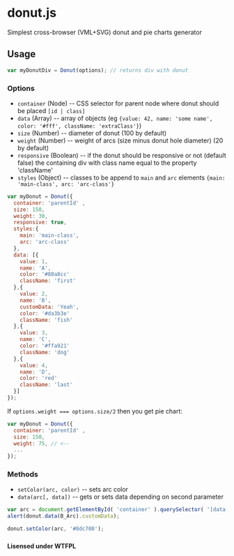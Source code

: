 donut.js
========

Simplest cross-browser (VML+SVG) donut and pie charts generator


## Usage
```js
var myDonutDiv = Donut(options); // returns div with donut
```
### Options
- ``container`` (Node) -- CSS selector for parent node where donut should be placed ``[id | class]``
- ``data`` (Array) -- array of objects (eg ``{value: 42, name: 'some name', color: '#fff', className: 'extraClass'}``)
- ``size`` (Number) -- diameter of donut (100 by default)
- ``weight`` (Number) -- weight of arcs (size minus donut hole diameter) (20 by default)
- ``responsive`` (Boolean) -- if the donut should be responsive or not (default false)
the containing div with class name equal to the property 'className'
-  ``styles`` (Object) -- classes to be append to ``main`` and ``arc`` elements ``{main: 'main-class', arc: 'arc-class'}``

```js
var myDonut = Donut({
  container: 'parentId' ,
  size: 150,
  weight: 30,
  responsive: true,
  styles:{
    main: 'main-class', 
    arc: 'arc-class'
  },
  data: [{
    value: 1,
    name: 'A',
    color: '#80a8cc'
    className: 'first'
  },{
    value: 2,
    name: 'B',
    customData: 'Yeah',
    color: '#da3b3e'
    className: 'fish'
  },{
    value: 3,
    name: 'C',
    color: '#ffa921'
    className: 'dog'
  },{
    value: 4,
    name: 'D',
    color: 'red'
    className: 'last'
  }]
});
```

If ``options.weight === options.size/2`` then you get pie chart:

```js
var myDonut = Donut({
  container: 'parentId' ,
  size: 150,
  weight: 75, // <--
  ...
});
```

### Methods
- ``setColor(arc, color)`` -- sets arc color
- ``data(arc[, data])`` -- gets or sets data depending on second parameter

```js
var arc = document.getElementById( 'container' ).querySelector( '[data-name="B"]' );
alert(donut.data(B_Arc).customData);

donut.setColor(arc, '#8dc700');
```

### 

**Lisensed under WTFPL**
